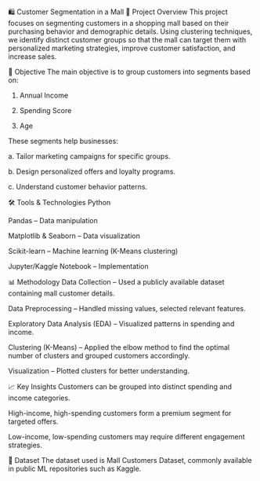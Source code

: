 🛍️ Customer Segmentation in a Mall
📌 Project Overview
This project focuses on segmenting customers in a shopping mall based on their purchasing behavior and demographic details.
Using clustering techniques, we identify distinct customer groups so that the mall can target them with personalized marketing strategies, improve customer satisfaction, and increase sales.

🎯 Objective
The main objective is to group customers into segments based on:

1. Annual Income

2. Spending Score

3. Age

These segments help businesses:

a. Tailor marketing campaigns for specific groups.

b. Design personalized offers and loyalty programs.

c. Understand customer behavior patterns.

🛠️ Tools & Technologies
Python

Pandas – Data manipulation

Matplotlib & Seaborn – Data visualization

Scikit-learn – Machine learning (K-Means clustering)

Jupyter/Kaggle Notebook – Implementation

📊 Methodology
Data Collection – Used a publicly available dataset containing mall customer details.

Data Preprocessing – Handled missing values, selected relevant features.

Exploratory Data Analysis (EDA) – Visualized patterns in spending and income.

Clustering (K-Means) – Applied the elbow method to find the optimal number of clusters and grouped customers accordingly.

Visualization – Plotted clusters for better understanding.

📈 Key Insights
Customers can be grouped into distinct spending and income categories.

High-income, high-spending customers form a premium segment for targeted offers.

Low-income, low-spending customers may require different engagement strategies.

📂 Dataset
The dataset used is Mall Customers Dataset, commonly available in public ML repositories such as Kaggle.
